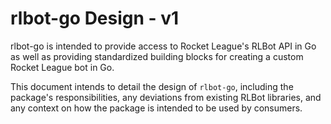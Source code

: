 # rlbot-go Design - v1

rlbot-go is intended to provide access to Rocket League's RLBot API in Go as well as providing
standardized building blocks for creating a custom Rocket League bot in Go.

This document intends to detail the design of `rlbot-go`, including the package's responsibilities,
any deviations from existing RLBot libraries, and any context on how the package is intended to be
used by consumers.
